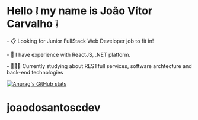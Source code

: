 # Hello ❕ my name is João Vítor Carvalho ❕

<p>- 📋 Looking for Junior FullStack Web Developer job to fit in!</p>
<p>- 🌱 I have experience with ReactJS, .NET platform.</p>
<p>-  🧑🏻‍💻 Currently studying about RESTfull services, software archtecture and back-end technologies</p>

[![Anurag's GitHub stats](https://github-readme-stats.vercel.app/api?username=joaodosantoscdev)](https://github.com/anuraghazra/github-readme-stats)

# joaodosantoscdev
